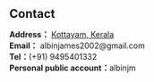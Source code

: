 <h1 id="contact"></h1>

<h2 style="margin: 30px 0px 10px;">Contact</h2>

<p><strong>Address：</strong> <a href="https://maps.app.goo.gl/Tt2TvE1CwaV2APPs5">Kottayam, Kerala</a>
<br />
<strong>Email：</strong> <email>albinjames2002@gmail.com</email>
<br />
<strong>Tel：</strong>(+91) 9495401332
<br />
<strong>Personal public account：</strong>albinjm </p>

<div style="display:inline-block;width:200px;"><script type="text/javascript" src="//rf.revolvermaps.com/0/0/7.js?i=5web6qo5lgo&amp;m=0&amp;c=77ccf4&amp;cr1=f8a400&amp;sx=0" async="async"></script></div>
